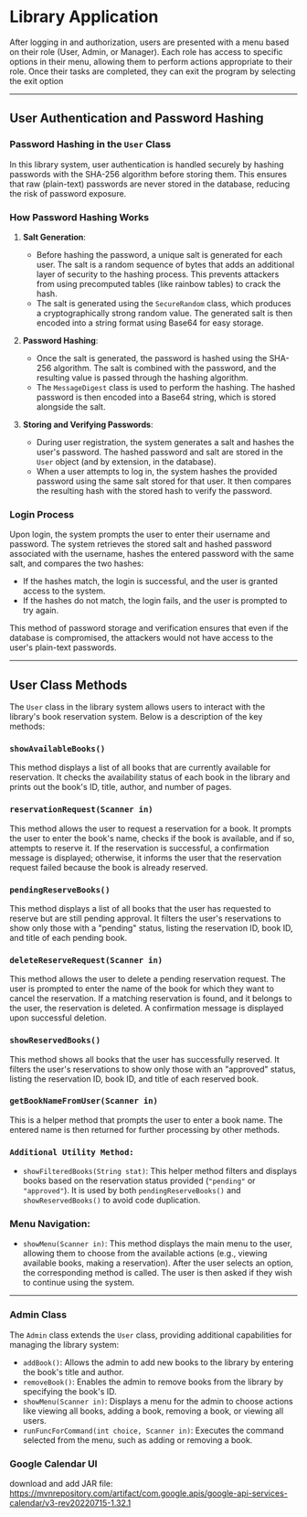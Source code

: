# Library Application

After logging in and authorization, users are presented with a menu based on their role (User, Admin, or Manager). Each role has access to specific options in their menu, allowing them to perform actions appropriate to their role. Once their tasks are completed, they can exit the program by selecting the exit option

---

## User Authentication and Password Hashing

### Password Hashing in the `User` Class

In this library system, user authentication is handled securely by hashing passwords with the SHA-256 algorithm before storing them. This ensures that raw (plain-text) passwords are never stored in the database, reducing the risk of password exposure.

### How Password Hashing Works

1. **Salt Generation**:
    - Before hashing the password, a unique salt is generated for each user. The salt is a random sequence of bytes that adds an additional layer of security to the hashing process. This prevents attackers from using precomputed tables (like rainbow tables) to crack the hash.
    - The salt is generated using the `SecureRandom` class, which produces a cryptographically strong random value. The generated salt is then encoded into a string format using Base64 for easy storage.

2. **Password Hashing**:
    - Once the salt is generated, the password is hashed using the SHA-256 algorithm. The salt is combined with the password, and the resulting value is passed through the hashing algorithm.
    - The `MessageDigest` class is used to perform the hashing. The hashed password is then encoded into a Base64 string, which is stored alongside the salt.

3. **Storing and Verifying Passwords**:
    - During user registration, the system generates a salt and hashes the user's password. The hashed password and salt are stored in the `User` object (and by extension, in the database).
    - When a user attempts to log in, the system hashes the provided password using the same salt stored for that user. It then compares the resulting hash with the stored hash to verify the password.

### Login Process

Upon login, the system prompts the user to enter their username and password. The system retrieves the stored salt and hashed password associated with the username, hashes the entered password with the same salt, and compares the two hashes:

- If the hashes match, the login is successful, and the user is granted access to the system.
- If the hashes do not match, the login fails, and the user is prompted to try again.

This method of password storage and verification ensures that even if the database is compromised, the attackers would not have access to the user's plain-text passwords.
___

## User Class Methods

The `User` class in the library system allows users to interact with the library's book reservation system. Below is a description of the key methods:

### `showAvailableBooks()`
This method displays a list of all books that are currently available for reservation. It checks the availability status of each book in the library and prints out the book's ID, title, author, and number of pages.

### `reservationRequest(Scanner in)`
This method allows the user to request a reservation for a book. It prompts the user to enter the book's name, checks if the book is available, and if so, attempts to reserve it. If the reservation is successful, a confirmation message is displayed; otherwise, it informs the user that the reservation request failed because the book is already reserved.

### `pendingReserveBooks()`
This method displays a list of all books that the user has requested to reserve but are still pending approval. It filters the user's reservations to show only those with a "pending" status, listing the reservation ID, book ID, and title of each pending book.

### `deleteReserveRequest(Scanner in)`
This method allows the user to delete a pending reservation request. The user is prompted to enter the name of the book for which they want to cancel the reservation. If a matching reservation is found, and it belongs to the user, the reservation is deleted. A confirmation message is displayed upon successful deletion.

### `showReservedBooks()`
This method shows all books that the user has successfully reserved. It filters the user's reservations to show only those with an "approved" status, listing the reservation ID, book ID, and title of each reserved book.

### `getBookNameFromUser(Scanner in)`
This is a helper method that prompts the user to enter a book name. The entered name is then returned for further processing by other methods.

### `Additional Utility Method:`
- `showFilteredBooks(String stat)`: This helper method filters and displays books based on the reservation status provided (`"pending"` or `"approved"`). It is used by both `pendingReserveBooks()` and `showReservedBooks()` to avoid code duplication.

### Menu Navigation:
- `showMenu(Scanner in)`: This method displays the main menu to the user, allowing them to choose from the available actions (e.g., viewing available books, making a reservation). After the user selects an option, the corresponding method is called. The user is then asked if they wish to continue using the system.

___
### Admin Class

The `Admin` class extends the `User` class, providing additional capabilities for managing the library system:

- `addBook()`: Allows the admin to add new books to the library by entering the book's title and author.
- `removeBook()`: Enables the admin to remove books from the library by specifying the book's ID.
- `showMenu(Scanner in)`: Displays a menu for the admin to choose actions like viewing all books, adding a book, removing a book, or viewing all users.
- `runFuncForCommand(int choice, Scanner in)`: Executes the command selected from the menu, such as adding or removing a book.

### Google Calendar UI
download and add JAR file:
https://mvnrepository.com/artifact/com.google.apis/google-api-services-calendar/v3-rev20220715-1.32.1

